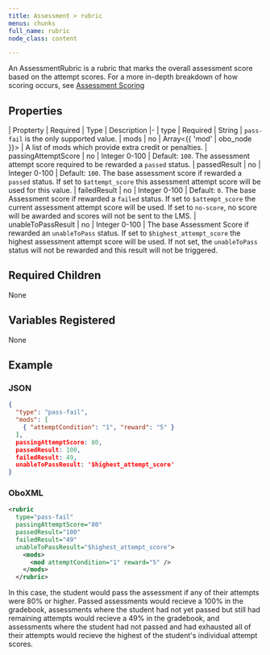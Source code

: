 ```yaml
---
title: Assessment > rubric
menus: chunks
full_name: rubric
node_class: content

---
```

An AssessmentRubric is a rubric that marks the overall assessment score based on the attempt scores. For a more in-depth breakdown of how scoring occurs, see [Assessment Scoring](../../authors/assessment_scoring.html)

## Properties

| Propterty | Required | Type | Description
|-
| type | Required | String | `pass-fail` is the only supported value.
| mods | no | Array\<{{ 'mod' | obo_node }}> | A list of mods which provide extra credit or penalties.
| passingAttemptScore | no | Integer 0-100 | Default: `100`. The assessment attempt score required to be rewarded a `passed` status.
| passedResult | no | Integer 0-100 | Default: `100`. The base assessment score if rewarded a `passed` status. If set to `$attempt_score` this assessment attempt score will be used for this value.
| failedResult | no | Integer 0-100 | Default: `0`. The base Assessment score if rewarded a `failed` status. If set to `$attempt_score` the current assessment attempt score will be used.  If set to `no-score`, no score will be awarded and scores will not be sent to the LMS.
| unableToPassResult | no | Integer 0-100 | The base Assessment Score if rewarded an `unableToPass` status. If set to `$highest_attempt_score` the highest assessment attempt score will be used. If not set, the `unableToPass` status will not be rewarded and this result will not be triggered.

## Required Children

None

## Variables Registered

None

## Example

### JSON

```json
{
  "type": "pass-fail",
  "mods": [
    { "attemptCondition": "1", "reward": "5" }
  ],
  passingAttemptScore: 80,
  passedResult: 100,
  failedResult: 49,
  unableToPassResult: '$highest_attempt_score'
}
```

### OboXML

```xml
<rubric
  type="pass-fail"
  passingAttemptScore="80"
  passedResult="100"
  failedResult="49"
  unableToPassResult="$highest_attempt_score">
    <mods>
      <mod attemptCondition="1" reward="5" />
    </mods>
  </rubric>
```

In this case, the student would pass the assessment if any of their attempts were 80% or higher.  Passed assessments would recieve a 100% in the gradebook, assessments where the student had not yet passed but still had remaining attempts would recieve a 49% in the gradebook, and assessments where the student had not passed and had exhausted all of their attempts would recieve the highest of the student's individual attempt scores.

